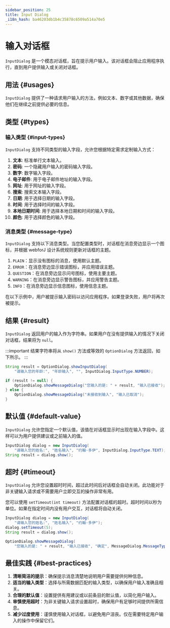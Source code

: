 ```yaml
---
sidebar_position: 25
title: Input Dialog
_i18n_hash: ba46203db1b4c35878c6509a514a70e5
---
```

# 输入对话框

<DocChip chip='shadow' />
<DocChip chip='since' label='24.02' />
<JavadocLink type="foundation" location="com/webforj/component/optiondialog/InputDialog" top='true'/>

`InputDialog` 是一个模态对话框，旨在提示用户输入。该对话框会阻止应用程序执行，直到用户提供输入或关闭对话框。

<ComponentDemo 
path='/webforj/inputdialogbasic?' 
javaE='https://raw.githubusercontent.com/webforj/webforj-documentation/refs/heads/main/src/main/java/com/webforj/samples/views/optiondialog/input/InputDialogBasicView.java'
height = '500px'
/>

## 用法 {#usages}

`InputDialog` 提供了一种请求用户输入的方法，例如文本、数字或其他数据，确保他们在继续之前提供必要的信息。

## 类型 {#types}

### 输入类型 {#input-types}

`InputDialog` 支持不同类型的输入字段，允许您根据特定需求定制输入方式：

1. **文本**: 标准单行文本输入。
2. **密码**: 一个隐藏用户输入的密码输入字段。
3. **数字**: 数字输入字段。
4. **电子邮件**: 用于电子邮件地址的输入字段。
5. **网址**: 用于网址的输入字段。
6. **搜索**: 搜索文本输入字段。
7. **日期**: 用于选择日期的输入字段。
8. **时间**: 用于选择时间的输入字段。
9. **本地日期时间**: 用于选择本地日期和时间的输入字段。
10. **颜色**: 用于选择颜色的输入字段。

### 消息类型 {#message-type}

`InputDialog` 支持以下消息类型。当您配置类型时，对话框在消息旁边显示一个图标，并根据 webforJ 设计系统规则更新对话框的主题。

1. `PLAIN`：显示没有图标的消息，使用默认主题。
2. `ERROR`：在消息旁边显示错误图标，并应用错误主题。
3. `QUESTION`：在消息旁边显示问号图标，使用主要主题。
4. `WARNING`：在消息旁边显示警告图标，并应用警告主题。
5. `INFO`：在消息旁边显示信息图标，使用信息主题。

在以下示例中，用户被提示输入密码以访问应用程序。如果登录失败，用户将再次被提示。

<ComponentDemo 
path='/webforj/inputdialogtype?' 
javaE='https://raw.githubusercontent.com/webforj/webforj-documentation/refs/heads/main/src/main/java/com/webforj/samples/views/optiondialog/input/InputDialogTypeView.java'
height = '350px'
/>

## 结果 {#result}

`InputDialog` 返回用户的输入作为字符串。如果用户在没有提供输入的情况下关闭对话框，结果将为 `null`。

:::important
结果字符串将从 `show()` 方法或等效的 `OptionDialog` 方法返回，如下所示。
:::

```java showLineNumbers
String result = OptionDialog.showInputDialog(
    "请输入您的年龄:", "年龄输入", "", InputDialog.InputType.NUMBER);

if (result != null) {
    OptionDialog.showMessageDialog("您输入的是: " + result, "输入已接收");
} else {
    OptionDialog.showMessageDialog("未接收到输入", "输入已取消");
}
```

## 默认值 {#default-value}

`InputDialog` 允许您指定一个默认值，该值在对话框显示时出现在输入字段中。这样可以为用户提供建议或之前输入的值。

```java showLineNumbers
InputDialog dialog = new InputDialog(
    "请输入您的姓名:", "姓名输入", "约翰·多伊", InputDialog.InputType.TEXT);
String result = dialog.show();
```

## 超时 {#timeout}

`InputDialog` 允许您设置超时时间，超过此时间后对话框会自动关闭。此功能对于非关键输入请求或不需要用户立即交互的操作非常有用。

您可以使用 `setTimeout(int timeout)` 方法配置对话框的超时。超时时间以秒为单位。如果在指定时间内没有用户交互，对话框将自动关闭。

```java showLineNumbers
InputDialog dialog = new InputDialog(
    "请输入您的姓名:", "姓名输入", "约翰·多伊");
dialog.setTimeout(5);
String result = dialog.show();

OptionDialog.showMessageDialog(
    "您输入的是: " + result, "输入已接收", "确定", MessageDialog.MessageType.INFO);
```

## 最佳实践 {#best-practices}

1. **清晰简洁的提示**：确保提示消息清楚地说明用户需要提供何种信息。
2. **适当的输入类型**：选择与所需数据匹配的输入类型，以确保用户输入准确且相关。
3. **合理的默认值**：设置提供有用建议或以前条目的默认值，以简化用户输入。
4. **审慎使用超时**：为非关键输入请求设置超时，确保用户有足够时间提供所需信息。
5. **减少过度使用**：谨慎使用输入对话框，以避免用户沮丧。仅在需要特定用户输入的操作中保留它们。
